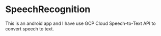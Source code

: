 # SpeechRecognition
This is an android app and I have use GCP Cloud Speech-to-Text API to convert speech to text.
